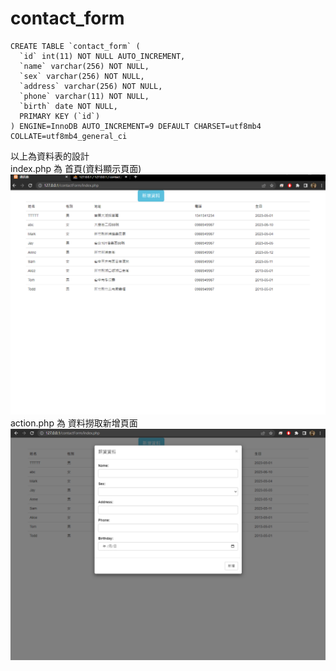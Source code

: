 # contact_form

```
CREATE TABLE `contact_form` (
  `id` int(11) NOT NULL AUTO_INCREMENT,
  `name` varchar(256) NOT NULL,
  `sex` varchar(256) NOT NULL,
  `address` varchar(256) NOT NULL,
  `phone` varchar(11) NOT NULL,
  `birth` date NOT NULL,
  PRIMARY KEY (`id`)
) ENGINE=InnoDB AUTO_INCREMENT=9 DEFAULT CHARSET=utf8mb4 COLLATE=utf8mb4_general_ci
```

以上為資料表的設計<br>
index.php 為 首頁(資料顯示頁面)<br>
![image](https://github.com/wenying823/contact_form/blob/main/Index.png) <br>
action.php 為 資料撈取新增頁面 <br>
![image](https://github.com/wenying823/contact_form/blob/main/create.png) <br>
